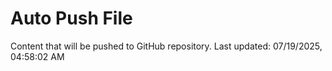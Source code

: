 # Auto Push File

Content that will be pushed to GitHub repository.
Last updated: 07/19/2025, 04:58:02 AM
